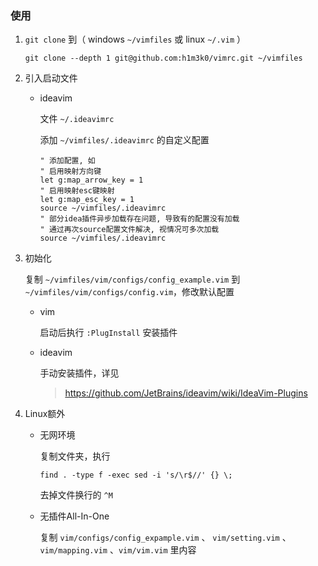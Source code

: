 ### 使用

1. `git clone` 到（ windows `~/vimfiles` 或 linux `~/.vim` ）

   ~~~shell
   git clone --depth 1 git@github.com:h1m3k0/vimrc.git ~/vimfiles
   ~~~

2. 引入启动文件

   - ideavim

     文件 `~/.ideavimrc`
     
     添加 `~/vimfiles/.ideavimrc` 的自定义配置

     ~~~vimscript
     " 添加配置, 如
     " 启用映射方向键
     let g:map_arrow_key = 1
     " 启用映射esc键映射
     let g:map_esc_key = 1
     source ~/vimfiles/.ideavimrc
     " 部分idea插件异步加载存在问题, 导致有的配置没有加载
     " 通过再次source配置文件解决, 视情况可多次加载
     source ~/vimfiles/.ideavimrc
     ~~~
   
3. 初始化

   复制 `~/vimfiles/vim/configs/config_example.vim` 到 `~/vimfiles/vim/configs/config.vim`，修改默认配置

   - vim

     启动后执行 `:PlugInstall` 安装插件

   - ideavim

     手动安装插件，详见
     
     > https://github.com/JetBrains/ideavim/wiki/IdeaVim-Plugins

4. Linux额外

   - 无网环境

     复制文件夹，执行

     ~~~shell
     find . -type f -exec sed -i 's/\r$//' {} \;
     ~~~

     去掉文件换行的 `^M`

   - 无插件All-In-One
     
     复制 `vim/configs/config_expample.vim` 、 `vim/setting.vim` 、 `vim/mapping.vim` 、`vim/vim.vim` 里内容



     
  
